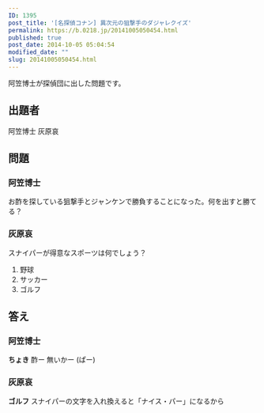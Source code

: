 ```yaml
---
ID: 1395
post_title: '[名探偵コナン] 異次元の狙撃手のダジャレクイズ'
permalink: https://b.0218.jp/20141005050454.html
published: true
post_date: 2014-10-05 05:04:54
modified_date: ""
slug: 20141005050454.html
---
```

阿笠博士が探偵団に出した問題です。
<!--more-->
<h2>出題者</h2>
阿笠博士
灰原哀

<h2>問題</h2>
<h3>阿笠博士</h3>
お酢を探している狙撃手とジャンケンで勝負することになった。何を出すと勝てる？

<h3>灰原哀</h3>
スナイパーが得意なスポーツは何でしょう？
<ol>
<li>野球</li>
<li>サッカー</li>
<li>ゴルフ</li>
</ol>

<h2>答え</h2>
<h3>阿笠博士</h3>
<strong>ちょき</strong>
酢ー 無いかー (ぱー)

<h3>灰原哀</h3>
<strong>ゴルフ</strong>
スナイパーの文字を入れ換えると「ナイス・パー」になるから